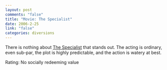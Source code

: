 ```yaml
--- 
layout: post
comments: "false"
title: "Movie: The Specialist"
date: 2006-2-25
link: "false"
categories: diversions
---
```

There is nothing about <a href="http://imdb.com/title/tt0111255/" title="The Specialist">The Specialist</a> that stands out. The acting is ordinary, even sub-par, the plot is highly predictable, and the action is watery at best.

Rating: No socially redeeming value

